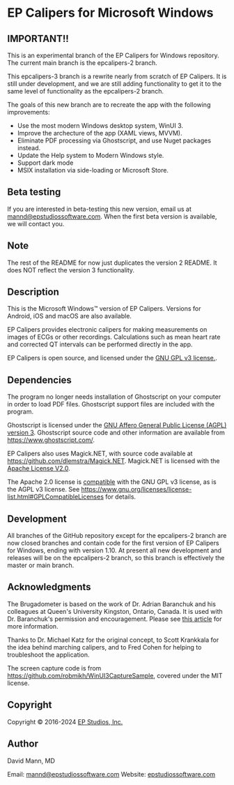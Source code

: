# EP Calipers for Microsoft Windows

## IMPORTANT!!
This is an experimental branch of the EP Calipers for Windows
repository.  The current main branch is the epcalipers-2 branch.

This epcalipers-3 branch is a rewrite nearly from scratch of EP
Calipers.  It is still under development, and we are still adding
functionality to get it to the same level of functionality as the
epcalipers-2 branch.

The goals of this new branch are to recreate the app with the
following improvements:
- Use the most modern Windows desktop system, WinUI 3.
- Improve the archecture of the app (XAML views, MVVM).
- Eliminate PDF processing via Ghostscript, and use Nuget packages instead.
- Update the Help system to Modern Windows style.
- Support dark mode
- MSIX installation via side-loading or Microsoft Store.

## Beta testing
If you are interested in beta-testing this new version, email us at
mannd@epstudiossoftware.com.  When the first beta version is
available, we will contact you.

## Note
The rest of the README for now just duplicates the version 2 README.
It does NOT reflect the version 3 functionality.

## Description 
This is the Microsoft Windows™ version of EP Calipers.
Versions for Android, iOS and macOS are also available.

EP Calipers provides electronic calipers for making measurements on
images of ECGs or other recordings.  Calculations such as mean
heart rate and corrected QT intervals can be performed directly in the
app.

EP Calipers is open source, and licensed under the
[GNU GPL v3 license.](http://www.gnu.org/licenses/gpl.html).

## Dependencies
The program no longer needs installation of Ghostscript on your computer in order to load PDF files.  Ghostscript support files are included with the program.

Ghostscript is licensed under the [GNU Affero General Public License (AGPL) version 3](https://www.gnu.org/licenses/agpl.html).  Ghostscript source code and other information are available from https://www.ghostscript.com/.

EP Calipers also uses Magick.NET, with source code available at https://github.com/dlemstra/Magick.NET.  Magick.NET is licensed with the [Apache License V2.0](http://apache.org/licenses/LICENSE-2.0.html).

The Apache 2.0 license is [compatible](http://www.apache.org/licenses/GPL-compatibility.html) with the GNU GPL v3 license, as is the AGPL v3 license.  See https://www.gnu.org/licenses/license-list.html#GPLCompatibleLicenses for details.

## Development
All branches of the GitHub repository except for the epcalipers-2
branch are now closed branches and contain code for the first version
of EP Calipers for Windows, ending with version 1.10.  At present all
new development and releases will be on the epcalipers-2 branch, so
this branch is effectively the master or main branch.

## Acknowledgments
The Brugadometer is based on the work of Dr. Adrian Baranchuk and his colleagues at Queen's University Kingston, Ontario, Canada. It is used with Dr. Baranchuk's permission and encouragement. Please see [this article](http://europace.oxfordjournals.org/content/16/11/1639) for more information.

Thanks to Dr. Michael Katz for the original concept, to Scott Krankkala for the idea behind marching calipers, and to Fred Cohen for helping to troubleshoot the application.

The screen capture code is from https://github.com/robmikh/WinUI3CaptureSample, covered under the MIT license.

## Copyright
Copyright © 2016-2024 [EP Studios, Inc.](https://www.epstudiossoftware.com)

## Author
David Mann, MD

Email: [mannd@epstudiossoftware.com](mailto:mannd@epstudiossoftware.com) 
Website: [epstudiossoftware.com](https://www.epstudiossoftware.com) 
